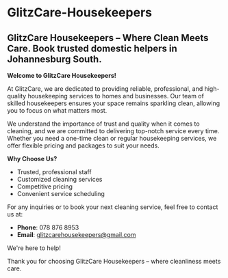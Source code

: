 # GlitzCare-Housekeepers
GlitzCare Housekeepers – Where Clean Meets Care. Book trusted domestic helpers in Johannesburg South.
---

**Welcome to GlitzCare Housekeepers!**

At GlitzCare, we are dedicated to providing reliable, professional, and high-quality housekeeping services to homes and businesses. Our team of skilled housekeepers ensures your space remains sparkling clean, allowing you to focus on what matters most. 

We understand the importance of trust and quality when it comes to cleaning, and we are committed to delivering top-notch service every time. Whether you need a one-time clean or regular housekeeping services, we offer flexible pricing and packages to suit your needs.

**Why Choose Us?**
- Trusted, professional staff
- Customized cleaning services
- Competitive pricing
- Convenient service scheduling

For any inquiries or to book your next cleaning service, feel free to contact us at:
- **Phone**: 078 876 8953
- **Email**: glitzcarehousekeepers@gmail.com

We're here to help!

Thank you for choosing GlitzCare Housekeepers – where cleanliness meets care.

